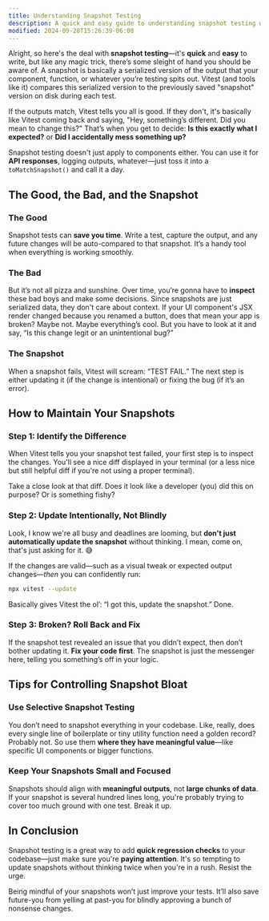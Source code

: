 ```yaml
---
title: Understanding Snapshot Testing
description: A quick and easy guide to understanding snapshot testing with Vitest.
modified: 2024-09-28T15:26:39-06:00
---
```


Alright, so here's the deal with **snapshot testing**—it's **quick** and **easy** to write, but like any magic trick, there’s some sleight of hand you should be aware of. A snapshot is basically a serialized version of the output that your component, function, or whatever you’re testing spits out. Vitest (and tools like it) compares this serialized version to the previously saved "snapshot" version on disk during each test.

If the outputs match, Vitest tells you all is good. If they don't, it's basically like Vitest coming back and saying, "Hey, something’s different. Did you mean to change this?" That’s when you get to decide: **Is this exactly what I expected?** or **Did I accidentally mess something up?**

Snapshot testing doesn't just apply to components either. You can use it for **API responses**, logging outputs, whatever—just toss it into a `toMatchSnapshot()` and call it a day.

## The Good, the Bad, and the Snapshot

### The Good

Snapshot tests can **save you time**. Write a test, capture the output, and any future changes will be auto-compared to that snapshot. It’s a handy tool when everything is working smoothly.

### The Bad

But it’s not all pizza and sunshine. Over time, you’re gonna have to **inspect** these bad boys and make some decisions. Since snapshots are just serialized data, they don't care about context. If your UI component's JSX render changed because you renamed a button, does that mean your app is broken? Maybe not. Maybe everything’s cool. But you have to look at it and say, “Is this change legit or an unintentional bug?”

### The Snapshot

When a snapshot fails, Vitest will scream: “TEST FAIL.” The next step is either updating it (if the change is intentional) or fixing the bug (if it’s an error).

## How to Maintain Your Snapshots

### Step 1: Identify the Difference

When Vitest tells you your snapshot test failed, your first step is to inspect the changes. You'll see a nice diff displayed in your terminal (or a less nice but still helpful diff if you're not using a proper terminal).

Take a close look at that diff. Does it look like a developer (you) did this on purpose? Or is something fishy?

### Step 2: Update Intentionally, Not Blindly

Look, I know we're all busy and deadlines are looming, but **don't just automatically update the snapshot** without thinking. I mean, come on, that's just asking for it. 😅

If the changes are valid—such as a visual tweak or expected output changes—*then* you can confidently run:

```bash
npx vitest --update
```

Basically gives Vitest the ol’: “I got this, update the snapshot.” Done.

### Step 3: Broken? Roll Back and Fix

If the snapshot test revealed an issue that you didn’t expect, then don’t bother updating it. **Fix your code first**. The snapshot is just the messenger here, telling you something’s off in your logic.

## Tips for Controlling Snapshot Bloat

### Use Selective Snapshot Testing

You don’t need to snapshot everything in your codebase. Like, really, does every single line of boilerplate or tiny utility function need a golden record? Probably not. So use them **where they have meaningful value**—like specific UI components or bigger functions.

### Keep Your Snapshots Small and Focused

Snapshots should align with **meaningful outputs**, not **large chunks of data**. If your snapshot is several hundred lines long, you're probably trying to cover too much ground with one test. Break it up.

## In Conclusion

Snapshot testing is a great way to add **quick regression checks** to your codebase—just make sure you're **paying attention**. It's so tempting to update snapshots without thinking twice when you're in a rush. Resist the urge.

Being mindful of your snapshots won’t just improve your tests. It’ll also save future-you from yelling at past-you for blindly approving a bunch of nonsense changes.
